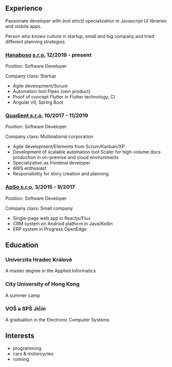## Experience

Passionate developer with (not strict) specialization in Javascript UI libraries and mobile apps.

Person who knows culture in startup, small and big company and tried different planning strategies.

### [Hanaboso s.r.o.](https://hanaboso.com/) 12/2019 - present

Position: Software Developer

Company class: Startup

* Agile development/Scrum
* Automation tool Pipes (own product)
* Proof of concept Flutter in Flutter technology, CI
* Angular v9, Spring Boot

### [Quadient s.r.o.](https://www.quadient.com/) 10/2017 - 11/2019

Position: Software Developer

Company class: Multinational corporation

* Agile development/Elements from Scrum/Kanban/XP
* Development of scalable automation tool Scaler for high-volume docs production in on-premise and cloud environments
* Specialization as frontend developer
* AWS enthusiast
* Responsibility for story creation and planning

### [ApSo s.r.o.](https://www.apso.cz/) 3/2015 - 9/2017

Position: Software Developer

Company class: Small company

* Single-page web app in Reactjs/Flux
* CRM system on Android platform in Java/Kotlin
* ERP system in Progress OpenEdge

## Education

### Univerzita Hradec Králové

A master degree in the Applied Informatics

### City University of Hong Kong

A summer camp

### VOŠ a SPŠ Jičín

A graduation in the Electronic Computer Systems

## Interests
 - programming
 - cars & motorcycles
 - running
